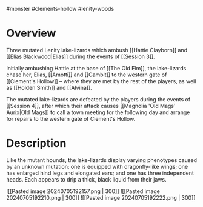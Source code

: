 #monster #clements-hollow #lenity-woods 

# Overview
Three mutated Lenity lake-lizards which ambush [[Hattie Clayborn]] and [[Elias Blackwood|Elias]] during the events of [[Session 3]].

Initially ambushing Hattie at the base of [[The Old Elm]], the lake-lizards chase her, Elias, [[Amotti]] and [[Gambit]] to the western gate of [[Clement's Hollow]] – where they are met by the rest of the players, as well as [[Holden Smith]] and [[Alvina]].

The mutated lake-lizards are defeated by the players during the events of [[Session 4]], after which their attack causes [[Magnolia 'Old Mags' Aurix|Old Mags]] to call a town meeting for the following day and arrange for repairs to the western gate of Clement's Hollow.

# Description
Like the mutant hounds, the lake-lizards display varying phenotypes caused by an unknown mutation: one is equipped with dragonfly-like wings; one has enlarged hind legs and elongated ears; and one has three independent heads. Each appears to drip a thick, black liquid from their jaws.

![[Pasted image 20240705192157.png | 300]]
![[Pasted image 20240705192210.png | 300]]
![[Pasted image 20240705192222.png | 300]]